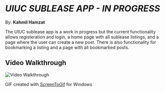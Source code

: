 # *UIUC SUBLEASE APP - IN PROGRESS*

By: **Kahmil Hamzat**

The UIUC sublease app is a work in progress but the current functionality allows registeration and login, a home page with all sublease listings, and a page where the user can create a new post. 
There is also functionality for bookmarking a listing and a page with all bookmarked posts.



## Video Walkthrough

<img src='https://i.imgur.com/kltJdcW.gif' title='Video Walkthrough' width='' alt='Video Walkthrough' />


GIF created with
[ScreenToGif](https://www.screentogif.com/) for Windows
